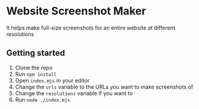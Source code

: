 # Website Screenshot Maker

It helps make full-size screenshots for an entire website at different resolutions

## Getting started

1. Clone the repo
2. Run `npm install`
3. Open `index.mjs` in your editor
4. Change the `urls` variable to the URLs you want to make screenshots of
5. Change the `resolutions` variable if you want to
6. Run `node ./index.mjs`
